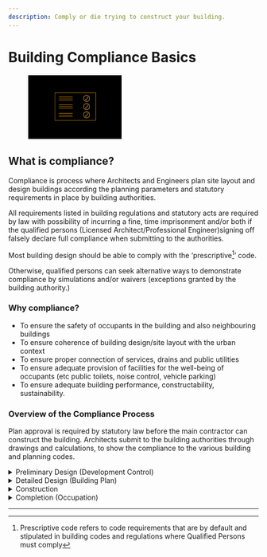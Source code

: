 ```yaml
---
description: Comply or die trying to construct your building.
---
```


# Building Compliance Basics

<div align="left"><figure><img src="../.gitbook/assets/Building Compliance.png" alt="" width="188"><figcaption></figcaption></figure></div>

## What is compliance?

Compliance is process where Architects and Engineers plan site layout and design buildings according the planning parameters and statutory requirements in place by building authorities.

All requirements listed in building regulations and statutory acts are required by law with possibility of incurring a fine, time imprisonment and/or both if the qualified persons (Licensed Architect/Professional Engineer)signing off falsely declare full compliance when submitting to the authorities.

Most building design should be able to comply with the ‘prescriptive[^1]’ code.

Otherwise, qualified persons can seek alternative ways to demonstrate compliance by simulations and/or waivers (exceptions granted by the building authority.)

### Why compliance?

* To ensure the safety of occupants in the building and also neighbouring buildings
* To ensure coherence of building design/site layout with the urban context
* To ensure proper connection of services, drains and public utilities
* To ensure adequate provision of facilities for the well-being of occupants (etc public toilets, noise control, vehicle parking)
* To ensure adequate building performance, constructability, sustainability.

### Overview of the Compliance Process

Plan approval is required by statutory law before the main contractor can construct the building. Architects submit to the building authorities through drawings and calculations, to show the compliance to the various building and planning codes.

<details>

<summary>Preliminary Design (Development Control)</summary>

Planning parameters must be complied.

Key items to be established: GFA, Strata area, Plot Ratio, Site layout, Building Setback & Building Height etc

</details>

<details>

<summary>Detailed Design (Building Plan)</summary>

Building layout finalised and submitted for approval before construction.

Key items to be established: Building layout, fire safety, service provisions etc

</details>

<details>

<summary>Construction</summary>

To follow exactly approved plans. If not, to submit amendment plans to building authority before proceed with the changes. Architects must regularise deviations from approved plans to avoid abortive works.

</details>

<details>

<summary>Completion (Occupation)</summary>

Building constructed to approved drawings, on-site inspection and verification.

</details>

***

[^1]: Prescriptive code refers to code requirements that are by default and stipulated in building codes and regulations where Qualified Persons must  comply

